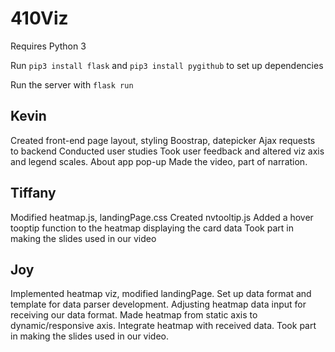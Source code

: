 # 410Viz

Requires Python 3

Run `pip3 install flask` and `pip3 install pygithub` to set up dependencies

Run the server with `flask run`





## Kevin
Created front-end page layout, styling
Boostrap, datepicker
Ajax requests to backend
Conducted user studies
Took user feedback and altered viz axis and legend scales.
About app pop-up
Made the video, part of narration.

## Tiffany
Modified heatmap.js, landingPage.css
Created nvtooltip.js
Added a hover tooptip function to the heatmap displaying the card data
Took part in making the slides used in our video

## Joy
Implemented heatmap viz, modified landingPage.
Set up data format and template for data parser development.
Adjusting heatmap data input for receiving our data format.
Made heatmap from static axis to dynamic/responsive axis.
Integrate heatmap with received data.
Took part in making the slides used in our video.
